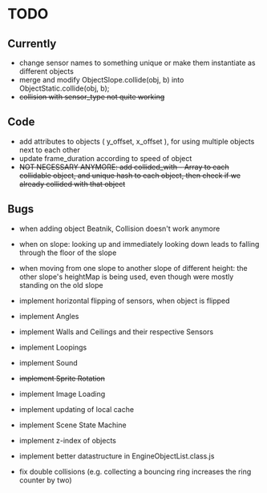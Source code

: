 # TODO

## Currently

* change sensor names to something unique or make them instantiate as different objects
* merge and modify ObjectSlope.collide(obj, b) into ObjectStatic.collide(obj, b);
* ~~collision with sensor_type not quite working~~

## Code
* add attributes to objects ( y_offset, x_offset ), for using multiple objects next to each other
* update frame_duration according to speed of object
* ~~NOT NECESSARY ANYMORE: add collided_with - Array to each collidable object, and unique hash to each object, then check if we already collided with that object~~

## Bugs

* when adding object Beatnik, Collision doesn't work anymore
* when on slope: looking up and immediately looking down leads to falling through the floor of the slope
* when moving from one slope to another slope of different height: the other slope's heightMap is being used, even though were mostly standing on the old slope

* implement horizontal flipping of sensors, when object is flipped
* implement Angles
* implement Walls and Ceilings and their respective Sensors
* implement Loopings
* implement Sound
* ~~implement Sprite Rotation~~
* implement Image Loading
* implement updating of local cache
* implement Scene State Machine
* implement z-index of objects
* implement better datastructure in EngineObjectList.class.js
* fix double collisions (e.g. collecting a bouncing ring increases the ring counter by two)